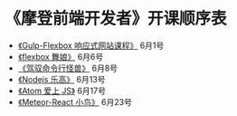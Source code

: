 # 《摩登前端开发者》开课顺序表

- [《Gulp-Flexbox 响应式网站课程》](http://haoqicat.com/gulp-flex-res) 6月1号
- [《flexbox 舞娘》](haoqicat.com/flexbox-dancer) 6月6号
- [《驾驭命令行怪兽》](http://haoqicat.com/ride-cli-monster) 6月8号
- [《Nodejs 乐高》](http://haoqicat.com/nodejs-lego) 6月13号
- [《Atom 爱上 JS》](http://haoqicat.com/atom-love-js) 6月17号
- [《Meteor-React 小鸟》](http://haoqicat.com/meteor-react-bird) 6月23号